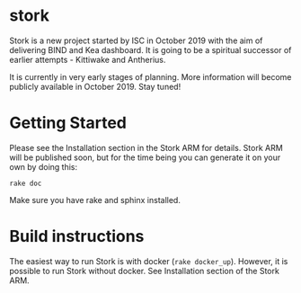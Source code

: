# stork

Stork is a new project started by ISC in October 2019 with the aim of delivering
BIND and Kea dashboard. It is going to be a spiritual successor of earlier
attempts - Kittiwake and Antherius.

It is currently in very early stages of planning. More information will become publicly
available in October 2019. Stay tuned!

# Getting Started

Please see the Installation section in the Stork ARM for details. Stork ARM will
be published soon, but for the time being you can generate it on your own by
doing this:

```consol
rake doc
```

Make sure you have rake and sphinx installed.

# Build instructions

The easiest way to run Stork is with docker (`rake docker_up`). However, it is
possible to run Stork without docker. See Installation section of the Stork ARM.
